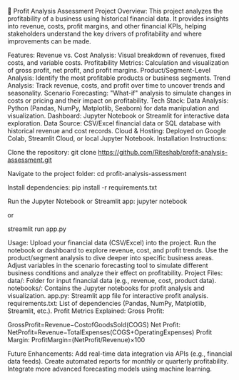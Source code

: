 💼 Profit Analysis Assessment
Project Overview:
This project analyzes the profitability of a business using historical financial data. It provides insights into revenue, costs, profit margins, and other financial KPIs, helping stakeholders understand the key drivers of profitability and where improvements can be made.

Features:
Revenue vs. Cost Analysis: Visual breakdown of revenues, fixed costs, and variable costs.
Profitability Metrics: Calculation and visualization of gross profit, net profit, and profit margins.
Product/Segment-Level Analysis: Identify the most profitable products or business segments.
Trend Analysis: Track revenue, costs, and profit over time to uncover trends and seasonality.
Scenario Forecasting: "What-if" analysis to simulate changes in costs or pricing and their impact on profitability.
Tech Stack:
Data Analysis: Python (Pandas, NumPy, Matplotlib, Seaborn) for data manipulation and visualization.
Dashboard: Jupyter Notebook or Streamlit for interactive data exploration.
Data Source: CSV/Excel financial data or SQL database with historical revenue and cost records.
Cloud & Hosting: Deployed on Google Colab, Streamlit Cloud, or local Jupyter Notebook.
Installation Instructions:

Clone the repository:
git clone https://github.com/Riteshab/profit-analysis-assessment.git

Navigate to the project folder:
cd profit-analysis-assessment

Install dependencies:
pip install -r requirements.txt

Run the Jupyter Notebook or Streamlit app:
jupyter notebook

or

streamlit run app.py

Usage:
Upload your financial data (CSV/Excel) into the project.
Run the notebook or dashboard to explore revenue, cost, and profit trends.
Use the product/segment analysis to dive deeper into specific business areas.
Adjust variables in the scenario forecasting tool to simulate different business conditions and analyze their effect on profitability.
Project Files:
data/: Folder for input financial data (e.g., revenue, cost, product data).
notebooks/: Contains the Jupyter notebooks for profit analysis and visualization.
app.py: Streamlit app file for interactive profit analysis.
requirements.txt: List of dependencies (Pandas, NumPy, Matplotlib, Streamlit, etc.).
Profit Metrics Explained:
Gross Profit:

GrossProfit=Revenue−CostofGoodsSold(COGS)
Net Profit:
NetProfit=Revenue−TotalExpenses(COGS+OperatingExpenses)
Profit Margin:
ProfitMargin=(NetProfit/Revenue)×100

Future Enhancements:
Add real-time data integration via APIs (e.g., financial data feeds).
Create automated reports for monthly or quarterly profitability.
Integrate more advanced forecasting models using machine learning.
